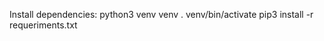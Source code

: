 Install dependencies:
    python3 venv venv
    . venv/bin/activate
    pip3 install -r requeriments.txt
